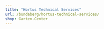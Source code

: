 ```yaml
---
title: "Hortus Technical Services"
url: /bundaberg/hortus-technical-services/
shop: Garten-Center
---
```

